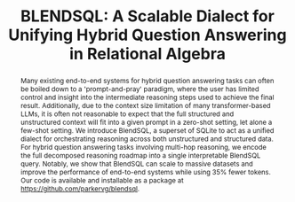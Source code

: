 ---
title: "BLENDSQL: A Scalable Dialect for Unifying Hybrid Question Answering in Relational Algebra"
link: "https://arxiv.org/abs/2402.17882"
authors: "Parker Glenn, et al."
venue: "ACL"
year: 2024
abstract: "Many existing end-to-end systems for hybrid question answering tasks can often be boiled down to a 'prompt-and-pray' paradigm, where the user has limited control and insight into the intermediate reasoning steps used to achieve the final result. Additionally, due to the context size limitation of many transformer-based LLMs, it is often not reasonable to expect that the full structured and unstructured context will fit into a given prompt in a zero-shot setting, let alone a few-shot setting. We introduce BlendSQL, a superset of SQLite to act as a unified dialect for orchestrating reasoning across both unstructured and structured data. For hybrid question answering tasks involving multi-hop reasoning, we encode the full decomposed reasoning roadmap into a single interpretable BlendSQL query. Notably, we show that BlendSQL can scale to massive datasets and improve the performance of end-to-end systems while using 35% fewer tokens. Our code is available and installable as a package at https://github.com/parkervg/blendsql."
---